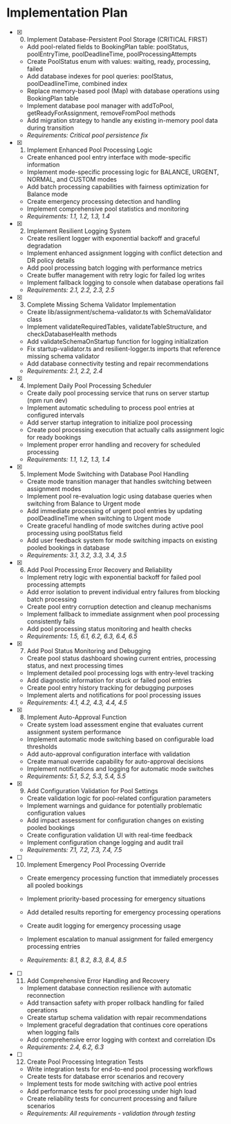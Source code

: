 # Implementation Plan

- [x] 0. Implement Database-Persistent Pool Storage (CRITICAL FIRST)
  - Add pool-related fields to BookingPlan table: poolStatus, poolEntryTime, poolDeadlineTime, poolProcessingAttempts
  - Create PoolStatus enum with values: waiting, ready, processing, failed
  - Add database indexes for pool queries: poolStatus, poolDeadlineTime, combined index
  - Replace memory-based pool (Map) with database operations using BookingPlan table
  - Implement database pool manager with addToPool, getReadyForAssignment, removeFromPool methods
  - Add migration strategy to handle any existing in-memory pool data during transition
  - _Requirements: Critical pool persistence fix_

- [x] 1. Implement Enhanced Pool Processing Logic
  - Create enhanced pool entry interface with mode-specific information
  - Implement mode-specific processing logic for BALANCE, URGENT, NORMAL, and CUSTOM modes
  - Add batch processing capabilities with fairness optimization for Balance mode
  - Create emergency processing detection and handling
  - Implement comprehensive pool statistics and monitoring
  - _Requirements: 1.1, 1.2, 1.3, 1.4_

- [x] 2. Implement Resilient Logging System
  - Create resilient logger with exponential backoff and graceful degradation
  - Implement enhanced assignment logging with conflict detection and DR policy details
  - Add pool processing batch logging with performance metrics
  - Create buffer management with retry logic for failed log writes
  - Implement fallback logging to console when database operations fail
  - _Requirements: 2.1, 2.2, 2.3, 2.5_

- [x] 3. Complete Missing Schema Validator Implementation








  - Create lib/assignment/schema-validator.ts with SchemaValidator class
  - Implement validateRequiredTables, validateTableStructure, and checkDatabaseHealth methods
  - Add validateSchemaOnStartup function for logging initialization
  - Fix startup-validator.ts and resilient-logger.ts imports that reference missing schema validator
  - Add database connectivity testing and repair recommendations
  - _Requirements: 2.1, 2.2, 2.4_

- [x] 4. Implement Daily Pool Processing Scheduler




  - Create daily pool processing service that runs on server startup (npm run dev)
  - Implement automatic scheduling to process pool entries at configured intervals
  - Add server startup integration to initialize pool processing
  - Create pool processing execution that actually calls assignment logic for ready bookings
  - Implement proper error handling and recovery for scheduled processing
  - _Requirements: 1.1, 1.2, 1.3, 1.4_

- [x] 5. Implement Mode Switching with Database Pool Handling











  - Create mode transition manager that handles switching between assignment modes
  - Implement pool re-evaluation logic using database queries when switching from Balance to Urgent mode
  - Add immediate processing of urgent pool entries by updating poolDeadlineTime when switching to Urgent mode
  - Create graceful handling of mode switches during active pool processing using poolStatus field
  - Add user feedback system for mode switching impacts on existing pooled bookings in database
  - _Requirements: 3.1, 3.2, 3.3, 3.4, 3.5_

- [x] 6. Add Pool Processing Error Recovery and Reliability





  - Implement retry logic with exponential backoff for failed pool processing attempts
  - Add error isolation to prevent individual entry failures from blocking batch processing
  - Create pool entry corruption detection and cleanup mechanisms
  - Implement fallback to immediate assignment when pool processing consistently fails
  - Add pool processing status monitoring and health checks
  - _Requirements: 1.5, 6.1, 6.2, 6.3, 6.4, 6.5_

- [x] 7. Add Pool Status Monitoring and Debugging





  - Create pool status dashboard showing current entries, processing status, and next processing times
  - Implement detailed pool processing logs with entry-level tracking
  - Add diagnostic information for stuck or failed pool entries
  - Create pool entry history tracking for debugging purposes
  - Implement alerts and notifications for pool processing issues
  - _Requirements: 4.1, 4.2, 4.3, 4.4, 4.5_

- [x] 8. Implement Auto-Approval Function





  - Create system load assessment engine that evaluates current assignment system performance
  - Implement automatic mode switching based on configurable load thresholds
  - Add auto-approval configuration interface with validation
  - Create manual override capability for auto-approval decisions
  - Implement notifications and logging for automatic mode switches
  - _Requirements: 5.1, 5.2, 5.3, 5.4, 5.5_

- [x] 9. Add Configuration Validation for Pool Settings





  - Create validation logic for pool-related configuration parameters
  - Implement warnings and guidance for potentially problematic configuration values
  - Add impact assessment for configuration changes on existing pooled bookings
  - Create configuration validation UI with real-time feedback
  - Implement configuration change logging and audit trail
  - _Requirements: 7.1, 7.2, 7.3, 7.4, 7.5_




- [ ] 10. Implement Emergency Pool Processing Override

  - Create emergency processing function that immediately processes all pooled bookings
  - Implement priority-based processing for emergency situations
  - Add detailed results reporting for emergency processing operations



  - Create audit logging for emergency processing usage
  - Implement escalation to manual assignment for failed emergency processing entries
  - _Requirements: 8.1, 8.2, 8.3, 8.4, 8.5_

- [ ] 11. Add Comprehensive Error Handling and Recovery




  - Implement database connection resilience with automatic reconnection
  - Add transaction safety with proper rollback handling for failed operations
  - Create startup schema validation with repair recommendations
  - Implement graceful degradation that continues core operations when logging fails
  - Add comprehensive error logging with context and correlation IDs
  - _Requirements: 2.4, 6.2, 6.3_

- [ ] 12. Create Pool Processing Integration Tests

  - Write integration tests for end-to-end pool processing workflows
  - Create tests for database error scenarios and recovery
  - Implement tests for mode switching with active pool entries
  - Add performance tests for pool processing under high load
  - Create reliability tests for concurrent processing and failure scenarios
  - _Requirements: All requirements - validation through testing_